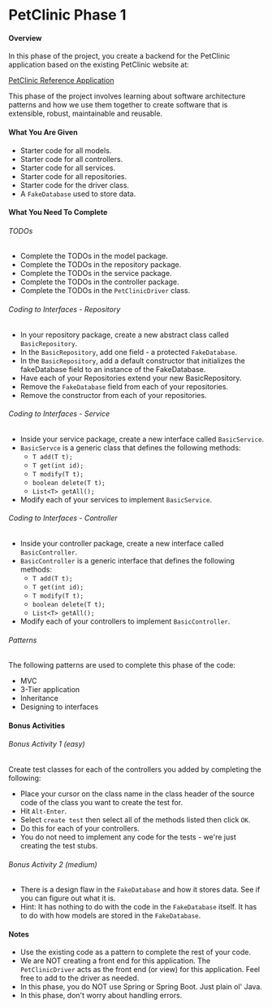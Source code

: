# PetClinic Phase 1

#### Overview
In this phase of the project, you create a backend for the PetClinic application based on the existing PetClinic website at: 

[PetClinic Reference Application](http://petclinic.cognizantacademy.com)

This phase of the project involves learning about software architecture patterns and how we use them together to create software that is extensible, robust, maintainable and reusable.

#### What You Are Given

* Starter code for all models.
* Starter code for all controllers.
* Starter code for all services.
* Starter code for all repositories.
* Starter code for the driver class.
* A `FakeDatabase` used to store data.

#### What You Need To Complete

###### TODOs
* Complete the TODOs in the model package.
* Complete the TODOs in the repository package.
* Complete the TODOs in the service package.
* Complete the TODOs in the controller package.
* Complete the TODOs in the `PetClinicDriver` class.

###### Coding to Interfaces - Repository
* In your repository package, create a new abstract class called `BasicRepository`.  
* In the `BasicRepository`, add one field - a protected `FakeDatabase`.
* In the `BasicRepository`, add a default constructor that initializes the fakeDatabase field to an instance of the FakeDatabase.
* Have each of your Repositories extend your new BasicRepository.
* Remove the `FakeDatabase` field from each of your repositories.
* Remove the constructor from each of your repositories.

###### Coding to Interfaces - Service
* Inside your service package, create a new interface called `BasicService`.
* `BasicServce` is a generic class that defines the following methods:
  - `T add(T t);`
  - `T get(int id);`
  - `T modify(T t);`
  - `boolean delete(T t);`
  - `List<T> getAll();`
* Modify each of your services to implement `BasicService`.

###### Coding to Interfaces - Controller
* Inside your controller package, create a new interface called `BasicController`.
* `BasicController` is a generic interface that defines the following methods:
  - `T add(T t);`
  - `T get(int id);`
  - `T modify(T t);`
  - `boolean delete(T t);`
  - `List<T> getAll();`
* Modify each of your controllers to implement `BasicController`.

###### Patterns
The following patterns are used to complete this phase of the code:
* MVC
* 3-Tier application
* Inheritance
* Designing to interfaces

#### Bonus Activities
###### Bonus Activity 1 (easy) 
Create test classes for each of the controllers you added by completing the following:
* Place your cursor on the class name in the class header of the source code of the class you want to create the test for.
* Hit `Alt-Enter`.
* Select `create test` then select all of the methods listed then click `OK`.
* Do this for each of your controllers.
* You do not need to implement any code for the tests - we're just creating the test stubs.

###### Bonus Activity 2 (medium)
* There is a design flaw in the `FakeDatabase` and how it stores data.  See if you can figure out what it is.
* Hint:  It has nothing to do with the code in the `FakeDatabase` itself.  It has to do with how models are stored in the `FakeDatabase`.

#### Notes
* Use the existing code as a pattern to complete the rest of your code.
* We are NOT creating a front end for this application.  The `PetClinicDriver` acts as the front end (or view) for this application. Feel free to add to the driver as needed.
* In this phase, you do NOT use Spring or Spring Boot.  Just plain ol' Java.
* In this phase, don't worry about handling errors.